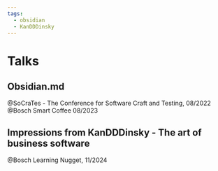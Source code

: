 ```yaml
---
tags:
  - obsidian
  - KanDDDinsky
---
```


# Talks

## Obsidian.md

@SoCraTes - The Conference for Software Craft and Testing, 08/2022  
@Bosch Smart Coffee 08/2023

## Impressions from KanDDDinsky - The art of business software

@Bosch Learning Nugget, 11/2024
